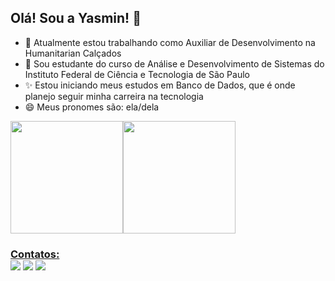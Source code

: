 ## Olá! Sou a Yasmin! 👋 


- 🔭 Atualmente estou trabalhando como Auxiliar de Desenvolvimento na Humanitarian Calçados
- 🌱 Sou estudante do curso de Análise e Desenvolvimento de Sistemas do Instituto Federal de Ciência e Tecnologia de São Paulo
- ✨ Estou iniciando meus estudos em Banco de Dados, que é onde planejo seguir minha carreira na tecnologia
- 😄 Meus pronomes são: ela/dela

<div><a href="https://github.com/yasminrmgoncalves"><img height="180em" src="https://github-readme-stats.vercel.app/api/top-langs/?username=yasminrmgoncalves&layout=compact&langs_count=7&theme=dracula"/><img height="180em" src="https://github-readme-stats.vercel.app/api?username=yasminrmgoncalves&show_icons=true&theme=dracula&include_all_commits=true&count_private=true"/></div>




### Contatos:<div> <a href="https://www.instagram.com/h3lloyas/?next=%2F" target="_blank"><img src="https://img.shields.io/badge/-Instagram-%23E4405F?style=for-the-badge&logo=instagram&logoColor=white" target="_blank"></a> <a href = "yasminrmgoncalves@gmail.com"><img src="https://img.shields.io/badge/Gmail-D14836?style=for-the-badge&logo=gmail&logoColor=white" target="_blank"></a> <a href="https://www.linkedin.com/in/yasmin-ramos-mello-gon%C3%A7alves-1b033b22a/" target="_blank"><img src="https://img.shields.io/badge/-LinkedIn-%230077B5?style=for-the-badge&logo=linkedin&logoColor=white" target="_blank"></a>   </div>
